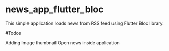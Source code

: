 # news_app_flutter_bloc

This simple application loads news from RSS feed using Flutter Bloc library.

#Todos

Adding Image thumbnail
Open news inside application
